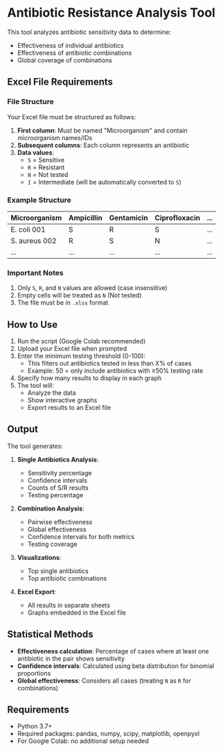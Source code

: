 # Antibiotic Resistance Analysis Tool

This tool analyzes antibiotic sensitivity data to determine:
- Effectiveness of individual antibiotics
- Effectiveness of antibiotic combinations
- Global coverage of combinations

## Excel File Requirements

### File Structure
Your Excel file must be structured as follows:

1. **First column**: Must be named "Microorganism" and contain microorganism names/IDs
2. **Subsequent columns**: Each column represents an antibiotic
3. **Data values**: 
   - `S` = Sensitive
   - `R` = Resistant
   - `N` = Not tested
   - `I` = Intermediate (will be automatically converted to `S`)

### Example Structure

| Microorganism | Ampicillin | Gentamicin | Ciprofloxacin | ... |
|---------------|------------|------------|---------------|-----|
| E. coli 001   | S          | R          | S             | ... |
| S. aureus 002 | R          | S          | N             | ... |
| ...           | ...        | ...        | ...           | ... |

### Important Notes
1. Only `S`, `R`, and `N` values are allowed (case insensitive)
2. Empty cells will be treated as `N` (Not tested)
3. The file must be in `.xlsx` format

## How to Use

1. Run the script (Google Colab recommended)
2. Upload your Excel file when prompted
3. Enter the minimum testing threshold (0-100):
   - This filters out antibiotics tested in less than X% of cases
   - Example: 50 = only include antibiotics with ≥50% testing rate
4. Specify how many results to display in each graph
5. The tool will:
   - Analyze the data
   - Show interactive graphs
   - Export results to an Excel file

## Output

The tool generates:
1. **Single Antibiotics Analysis**:
   - Sensitivity percentage
   - Confidence intervals
   - Counts of S/R results
   - Testing percentage

2. **Combination Analysis**:
   - Pairwise effectiveness
   - Global effectiveness
   - Confidence intervals for both metrics
   - Testing coverage

3. **Visualizations**:
   - Top single antibiotics
   - Top antibiotic combinations

4. **Excel Export**:
   - All results in separate sheets
   - Graphs embedded in the Excel file

## Statistical Methods

- **Effectiveness calculation**: Percentage of cases where at least one antibiotic in the pair shows sensitivity
- **Confidence intervals**: Calculated using beta distribution for binomial proportions
- **Global effectiveness**: Considers all cases (treating `N` as `R` for combinations)

## Requirements

- Python 3.7+
- Required packages: pandas, numpy, scipy, matplotlib, openpyxl
- For Google Colab: no additional setup needed
